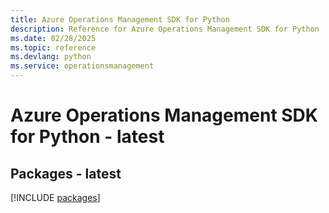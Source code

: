 ```yaml
---
title: Azure Operations Management SDK for Python
description: Reference for Azure Operations Management SDK for Python
ms.date: 02/28/2025
ms.topic: reference
ms.devlang: python
ms.service: operationsmanagement
---
```

# Azure Operations Management SDK for Python - latest
## Packages - latest
[!INCLUDE [packages](operations-management-index.md)]